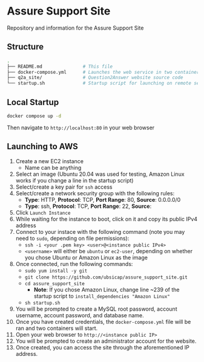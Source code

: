 # Assure Support Site

Repository and information for the Assure Support Site

## Structure

```sh
.
├── README.md               # This file
├── docker-compose.yml      # Launches the web service in two containers
├── q2a_site/               # Question2Answer website source code
└── startup.sh              # Startup script for launching on remote server
```

## Local Startup

```sh
docker compose up -d
```

Then navigate to `http://localhost:80` in your web browser

## Launching to AWS

1. Create a new EC2 instance
   - Name can be anything
1. Select an image (Ubuntu 20.04 was used for testing, Amazon Linux works if you change a line in the startup script)
1. Select/create a key pair for `ssh` access
1. Select/create a network security group with the following rules:
   - **Type**: HTTP, **Protocol**: TCP, **Port Range**: 80, **Source**: 0.0.0.0/0
   - **Type**: ssh, **Protocol**: TCP, **Port Range**: 22, **Source**: <Your IP>
1. Click `Launch Instance`
1. While waiting for the instance to boot, click on it and copy its public IPv4 address
1. Connect to your instace with the following command (note you may need to `sudo`, depending on file permissions):
   - `ssh -i <your .pem key> <user>@<instance public IPv4>`
   - `<username>` will either be `ubuntu` or `ec2-user`, depending on whether you chose Ubuntu or Amazon Linux as the image
1. Once connected, run the following commands:
   - `sudo yum install -y git`
   - `git clone https://github.com/ubsicap/assure_support_site.git`
   - `cd assure_support_site`
      - **Note**: If you chose Amazon Linux, change line ~239 of the startup script to `install_dependencies "Amazon Linux"`
   - `sh startup.sh`
1. You will be prompted to create a MySQL root password, account username, account password, and database name.
1. Once you have created credentials, the `docker-compose.yml` file will be ran and two containers will start.
1. Open your web browser to `http://<instance public IP>`
1. You will be prompted to create an administrator account for the website.
1. Once created, you can access the site through the aforementioned IP address.
